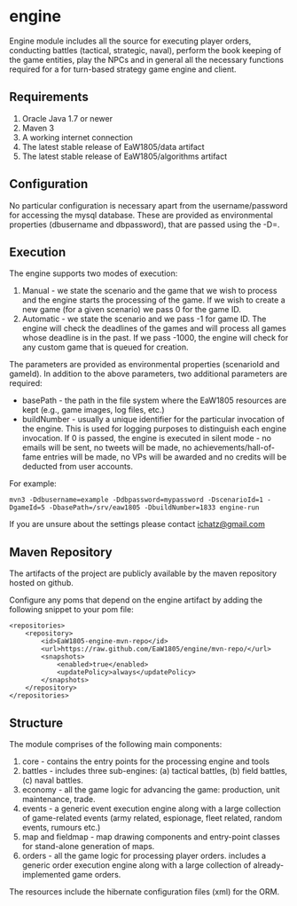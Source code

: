 # engine

Engine module includes all the source for executing player orders, conducting battles (tactical, strategic, naval), perform the book keeping of the game entities, play the NPCs and in general all the necessary functions required for a for turn-based strategy game engine and client.

## Requirements

1. Oracle Java 1.7 or newer
2. Maven 3
3. A working internet connection
4. The latest stable release of EaW1805/data artifact
5. The latest stable release of EaW1805/algorithms artifact

## Configuration

No particular configuration is necessary apart from the username/password for accessing the mysql database.
These are provided as environmental properties (dbusername and dbpassword), that are passed using the -D<property>=<value>.

## Execution

The engine supports two modes of execution:
1. Manual - we state the scenario and the game that we wish to process and the engine starts the processing of the game.
If we wish to create a new game (for a given scenario) we pass 0 for the game ID.
2. Automatic - we state the scenario and we pass -1 for game ID. The engine will check the deadlines of the games and
will process all games whose deadline is in the past. If we pass -1000, the engine will check for any custom game that
is queued for creation.

The parameters are provided as environmental properties (scenarioId and gameId). In addition to the above parameters,
 two additional parameters are required:
- basePath - the path in the file system where the EaW1805 resources are kept (e.g., game images, log files, etc.)
- buildNumber - usually a unique identifier for the particular invocation of the engine. This is used for logging
purposes to distinguish each engine invocation. If 0 is passed, the engine is executed in silent mode - no emails will
be sent, no tweets will be made, no achievements/hall-of-fame entries will be made, no VPs will be awarded and no
credits will be deducted from user accounts.

For example:

```
mvn3 -Ddbusername=example -Ddbpassword=mypassword -DscenarioId=1 -DgameId=5 -DbasePath=/srv/eaw1805 -DbuildNumber=1833 engine-run
```

If you are unsure about the settings please contact ichatz@gmail.com


## Maven Repository

The artifacts of the project are publicly available by the maven repository hosted on github.

Configure any poms that depend on the engine artifact by adding the following snippet to your pom file:

```
<repositories>
    <repository>
        <id>EaW1805-engine-mvn-repo</id>
        <url>https://raw.github.com/EaW1805/engine/mvn-repo/</url>
        <snapshots>
            <enabled>true</enabled>
            <updatePolicy>always</updatePolicy>
        </snapshots>
    </repository>
</repositories>
```

## Structure

The module comprises of the following main components:

1. core - contains the entry points for the processing engine and tools
2. battles - includes three sub-engines: (a) tactical battles, (b) field battles, (c) naval battles.
3. economy - all the game logic for advancing the game: production, unit maintenance, trade.
4. events - a generic event execution engine along with a large collection of game-related events (army related,
 espionage, fleet related, random events, rumours etc.)
5. map and fieldmap - map drawing components and entry-point classes for stand-alone generation of maps.
6. orders - all the game logic for processing player orders. includes a generic order execution engine along with
a large collection of already-implemented game orders.

The resources include the hibernate configuration files (xml) for the ORM.
